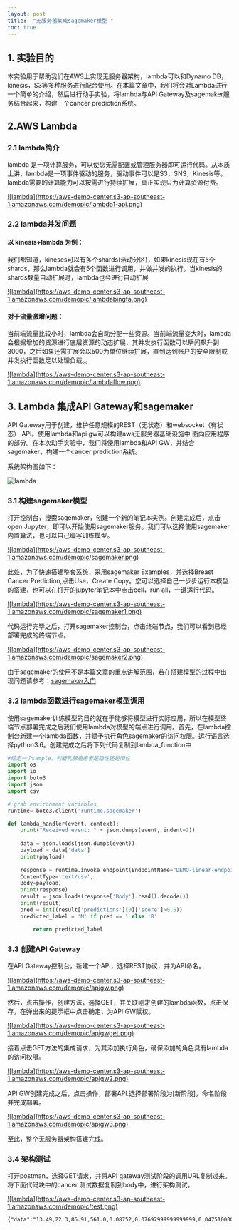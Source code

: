 ```yaml
---
layout: post
title:  "无服务器集成sagemaker模型 "
toc: true
---
```


## 1. 实验目的

本实验用于帮助我们在AWS上实现无服务器架构，lambda可以和Dynamo DB，kinesis，S3等多种服务进行配合使用。在本篇文章中，我们将会对Lambda进行一个简单的介绍，然后进行动手实验，将lambda与API Gateway及sagemaker服务结合起来，构建一个cancer prediction系统。

## 2.AWS Lambda

### 2.1 lambda简介

lambda 是一项计算服务，可以使您无需配置或管理服务器即可运行代码。从本质上讲，lambda是一项事件驱动的服务，驱动事件可以是S3，SNS，Kinesis等。lambda需要的计算能力可以按需进行持续扩展，真正实现只为计算资源付费。

<a data-fancybox="gallery" href="https://aws-demo-center.s3-ap-southeast-1.amazonaws.com/demopic/lambda1-api.png">
![lambda](https://aws-demo-center.s3-ap-southeast-1.amazonaws.com/demopic/lambda1-api.png)</a>

### 2.2 lambda并发问题

#### 以 kinesis+lambda 为例：

​    我们都知道，kineses可以有多个shards(活动分区)，如果kinesis现在有5个shards，那么lambda就会有5个函数进行调用，并做并发的执行。当kinesis的shards数量自动扩展时，lambda也会进行自动扩展



<a data-fancybox="gallery" href="https://aws-demo-center.s3-ap-southeast-1.amazonaws.com/demopic/lambdabingfa.png">
![lambda](https://aws-demo-center.s3-ap-southeast-1.amazonaws.com/demopic/lambdabingfa.png)</a>



#### 对于流量激增问题：

当前端流量比较小时，lambda会自动分配一些资源。当前端流量变大时，lambda会根据增加的资源进行底层资源的动态扩展，其并发执行函数可以瞬间飙升到3000，之后如果还需扩展会以500为单位继续扩展，直到达到账户的安全限制或并发执行函数足以处理负载。。

 <a data-fancybox="gallery" href="https://aws-demo-center.s3-ap-southeast-1.amazonaws.com/demopic/lambdaflow.png">
![lambda](https://aws-demo-center.s3-ap-southeast-1.amazonaws.com/demopic/lambdaflow.png)</a>



## 3. Lambda 集成API Gateway和sagemaker



API Gateway用于创建，维护任意规模的REST（无状态）和websocket（有状态） API。使用lambda和api gw可以构建aws无服务器基础设施中 面向应用程序的部分。在本次动手实验中，我们将使用lambda和API GW，并结合sagemaker，构建一个cancer prediction系统。

系统架构图如下：

![lambda](https://aws-demo-center.s3-ap-southeast-1.amazonaws.com/demopic/lambdaarchitecture.png)

### 3.1 构建sagemaker模型

打开控制台，搜索sagemaker，创建一个新的笔记本实例。创建完成后，点击 open Jupyter，即可以开始使用sagemaker服务。我们可以选择使用sagemaker内置算法，也可以自己编写训练模型。

 <a data-fancybox="gallery" href="https://aws-demo-center.s3-ap-southeast-1.amazonaws.com/demopic/sagemaker.png">
![lambda](https://aws-demo-center.s3-ap-southeast-1.amazonaws.com/demopic/sagemaker.png)</a>

此处，为了快速搭建整套系统，采用sagemaker Examples，并选择Breast Cancer Prediction,点击Use，Create Copy。您可以选择自己一步步运行本模型的搭建，也可以在打开的jupyter笔记本中点击cell，run all，一键运行代码。

<a data-fancybox="gallery" href="https://aws-demo-center.s3-ap-southeast-1.amazonaws.com/demopic/sagemaker1.png">
![lambda](https://aws-demo-center.s3-ap-southeast-1.amazonaws.com/demopic/sagemaker1.png)</a>

代码运行完毕之后，打开sagemaker控制台，点击终端节点，我们可以看到已经部署完成的终端节点。

<a data-fancybox="gallery" href="https://aws-demo-center.s3-ap-southeast-1.amazonaws.com/demopic/sagemaker2.png">
![lambda](https://aws-demo-center.s3-ap-southeast-1.amazonaws.com/demopic/sagemaker2.png)</a>

由于sagemaker的使用不是本篇文章的重点讲解范围，若在搭建模型的过程中出现问题请参考：[sagemaker入门](https://docs.aws.amazon.com/zh_cn/sagemaker/latest/dg/gs.html)

### 3.2 lambda函数进行sagemaker模型调用

使用sagemaker训练模型的目的就在于能够将模型进行实际应用，所以在模型终端节点部署完成之后我们使用lambda对模型的端点进行调用。首先，在lambda控制台新建一个lambda函数，并赋予执行角色sagemaker的访问权限。运行语言选择python3.6。创建完成之后将下列代码复制到lambda_function中

```python
#给定一个sample，判断乳腺癌患者是隐性还是阳性
import os
import io
import boto3
import json
import csv

# grab environment variables
runtime= boto3.client('runtime.sagemaker')

def lambda_handler(event, context):
    print("Received event: " + json.dumps(event, indent=2))
   
    data = json.loads(json.dumps(event))
    payload = data['data']
    print(payload)
    
    response = runtime.invoke_endpoint(EndpointName="DEMO-linear-endpoint-201908190751",
    ContentType='text/csv',
    Body=payload)
    print(response)
    result = json.loads(response['Body'].read().decode())
    print(result)
    pred = int((result['predictions'][0]['score']>0.5))
    predicted_label = 'M' if pred == 1 else 'B'

		return predicted_label
```

### 3.3 创建API Gateway

在API Gateway控制台，新建一个API，选择REST协议，并为API命名。

<a data-fancybox="gallery" href="https://aws-demo-center.s3-ap-southeast-1.amazonaws.com/demopic/apigw.png">
![lambda](https://aws-demo-center.s3-ap-southeast-1.amazonaws.com/demopic/apigw.png)</a>

然后，点击操作，创建方法，选择GET，并关联刚才创建的lambda函数，点击保存，在弹出来的提示框中点击确定，为API GW赋权。

<a data-fancybox="gallery" href="https://aws-demo-center.s3-ap-southeast-1.amazonaws.com/demopic/apigwget.png">
![lambda](https://aws-demo-center.s3-ap-southeast-1.amazonaws.com/demopic/apigwget.png)</a>

接着点击GET方法的集成请求，为其添加执行角色，确保添加的角色具有lambda的访问权限。

<a data-fancybox="gallery" href="https://aws-demo-center.s3-ap-southeast-1.amazonaws.com/demopic/apigw2.png">
![lambda](https://aws-demo-center.s3-ap-southeast-1.amazonaws.com/demopic/apigw2.png)</a>

API GW创建完成之后，点击操作，部署API.选择部署阶段为[新阶段]，命名阶段并完成部署。

<a data-fancybox="gallery" href="https://aws-demo-center.s3-ap-southeast-1.amazonaws.com/demopic/apigw3.png">
![lambda](https://aws-demo-center.s3-ap-southeast-1.amazonaws.com/demopic/apigw3.png)</a>

至此，整个无服务器架构搭建完成。

### 3.4 架构测试

打开postman，选择GET请求，并将API gateway测试阶段的调用URL复制过来。将下面代码块中的cancer 测试数据复制到body中，进行架构测试。

<a data-fancybox="gallery" href="https://aws-demo-center.s3-ap-southeast-1.amazonaws.com/demopic/test.png">
![lambda](https://aws-demo-center.s3-ap-southeast-1.amazonaws.com/demopic/test.png)</a>

```
{"data":"13.49,22.3,86.91,561.0,0.08752,0.07697999999999999,0.047510000000000004,0.033839999999999995,0.1809,0.057179999999999995,0.2338,1.3530000000000002,1.735,20.2,0.004455,0.013819999999999999,0.02095,0.01184,0.01641,0.001956,15.15,31.82,99.0,698.8,0.1162,0.1711,0.2282,0.1282,0.2871,0.06917000000000001"}
```

